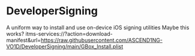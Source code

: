 # DeveloperSigning
A uniform way to install and use on-device iOS signing utilities
Maybe this works? itms-services://?action=download-manifest&url=https://raw.githubusercontent.com/ASCEND1NG-VO1D/DeveloperSigning/main/GBox_Install.plist
